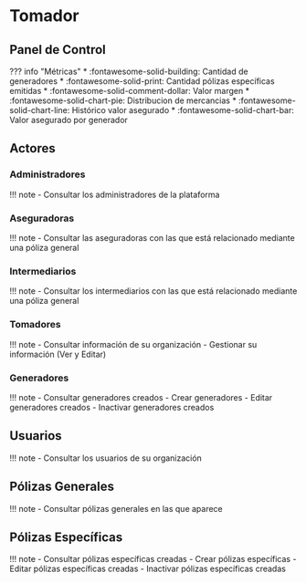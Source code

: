 # Tomador


## Panel de Control

??? info "Métricas"
    * :fontawesome-solid-building: Cantidad de generadores
    * :fontawesome-solid-print:  Cantidad pólizas específicas emitidas
    * :fontawesome-solid-comment-dollar: Valor margen
    * :fontawesome-solid-chart-pie:  Distribucion de mercancias
    * :fontawesome-solid-chart-line:  Histórico valor asegurado
    * :fontawesome-solid-chart-bar:  Valor asegurado por generador
    
## Actores


### Administradores

!!! note
    - Consultar los administradores de la plataforma


### Aseguradoras

!!! note
    - Consultar las aseguradoras con las que está relacionado mediante una póliza general
    
### Intermediarios

!!! note
    - Consultar los intermediarios con las que está relacionado mediante una póliza general

### Tomadores

!!! note
    - Consultar información de su organización
    - Gestionar su información (Ver y Editar)

### Generadores

!!! note
    - Consultar generadores creados
    - Crear generadores
    - Editar generadores creados
    - Inactivar generadores creados

## Usuarios
    
!!! note
    - Consultar los usuarios de su organización 

## Pólizas Generales

!!! note
    - Consultar pólizas generales en las que aparece

## Pólizas Específicas

!!! note
    - Consultar pólizas específicas creadas
    - Crear pólizas específicas
    - Editar pólizas específicas creadas
    - Inactivar pólizas específicas creadas
